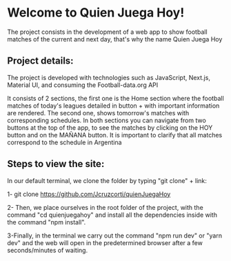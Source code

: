 # Welcome to Quien Juega Hoy!

The project consists in the development of a web app to show football matches of the current and next day, that's why the name Quien Juega Hoy


## Project details:

The project is developed with technologies such as JavaScript, Next.js, Material UI, and consuming the Football-data.org API 

It consists of 2 sections, the first one is the Home section where the football matches of today's leagues detailed in button + with important information are rendered. The second one, shows tomorrow's matches with corresponding schedules. In both sections you can navigate from two buttons at the top of the app, to see the matches by clicking on the HOY button and on the MAÑANA button. It is important to clarify that all matches correspond to the schedule in Argentina



## Steps to view the site:

In our default terminal, we clone the folder by typing "git clone" + link:

1- git clone https://github.com/Jcruzcorti/quienJuegaHoy

2- Then, we place ourselves in the root folder of the project, with the command "cd quienjuegahoy" and install all the dependencies inside with the command "npm install".

3-Finally, in the terminal we carry out the command "npm run dev" or "yarn dev" and the web will open in the predetermined browser after a few seconds/minutes of waiting.
